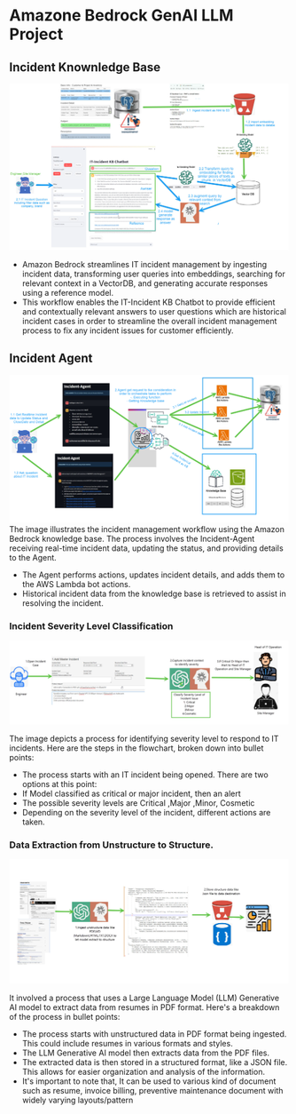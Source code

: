# Amazone Bedrock GenAI LLM Project
## Incident Knownledge Base
<img src="images/incident-kb.png">

* Amazon Bedrock streamlines IT incident management by ingesting incident data, transforming user queries into embeddings, searching for relevant context in a VectorDB, and generating accurate responses using a reference model. 
* This workflow enables the IT-Incident KB Chatbot to provide efficient and contextually relevant answers to user questions which are historical incident cases  in order to streamline  the overall incident management process to fix any incident issues for customer efficiently.

## Incident Agent
<img src="images/incident-agent.png"/>
The image illustrates the incident management workflow using the Amazon Bedrock knowledge base. The process involves the Incident-Agent receiving real-time incident data, updating the status, and providing details to the Agent.

* The Agent performs actions, updates incident details, and adds them to the AWS Lambda bot actions. 
* Historical incident data from the knowledge base is retrieved to assist in resolving the incident.

### Incident Severity Level Classification
<img src="images/incident-severity-classification.jpg">

The image depicts a process for identifying severity level to respond to IT incidents. Here are the steps in the flowchart, broken down into bullet points:

* The process starts with an IT incident being opened. There are two options at this point:
* If Model classified as critical or major incident, then an alert 
* The possible severity levels are Critical ,Major ,Minor, Cosmetic
* Depending on the severity level of the incident, different actions are taken.
 
### Data Extraction from Unstructure to Structure.
<img src="images/data-extraction.jpg">

It involved a process that uses a Large Language Model (LLM) Generative AI model to extract data from resumes in PDF format. Here's a breakdown of the process in bullet points:

* The process starts with unstructured data in PDF format being ingested. This could include resumes in various formats and styles.
* The LLM Generative AI model then extracts data from the PDF files.
* The extracted data is then stored in a structured format, like a JSON file. This allows for easier organization and analysis of the information.
* It's important to note that, It can be used to various kind of document such as resume, invoice billing, preventive maintenance document with widely varying layouts/pattern